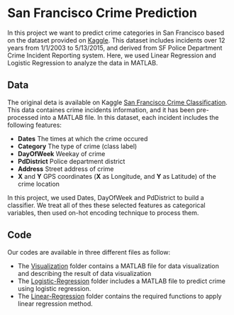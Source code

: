 # San Francisco Crime Prediction
In this project we want to predict crime categories in San Francisco based on the dataset provided on [Kaggle](https://www.kaggle.com/c/sf-crime). This dataset includes incidents over 12 years from 1/1/2003 to 5/13/2015, and derived from SF Police Department Crime Incident Reporting system. Here, we used Linear Regression and Logistic Regression to analyze the data in MATLAB. 


## Data
The original deta is available on Kaggle [San Francisco Crime Classification](https://www.kaggle.com/c/sf-crime). 
This data containes crime incidents information, and it has been pre-processed into a MATLAB file. In this dataset, each incident includes the following features:

- __Dates__ The times at which the crime occured
- __Category__ The type of crime (class label)
- __DayOfWeek__ Weekay of crime 
- __PdDistrict__ Police department district
- __Address__ Street address of crime
- __X__ and __Y__ GPS coordinates (__X__ as Longitude, and __Y__ as Latitude) of the crime location

In this project, we used Dates, DayOfWeek and PdDistrict to build a classifier. We treat all of thes these selected features as categorical variables, then used on-hot encoding technique to process them. 

## Code 
Our codes are available in three different files as follow:

* The [Visualization](https://github.com/MehradSm/SF-Crime-Prediction-/tree/main/Visualization) folder contains a MATLAB file for data visualization and describing the result of data visualization 
* The [Logistic-Regression](https://github.com/MehradSm/SF-Crime-Prediction/tree/main/Logistic-Regression) folder includes a MATLAB file to predict crime using logistic regression. 
* The [Linear-Regression](https://github.com/MehradSm/SF-Crime-Prediction/tree/main/Linear-Regression) folder contains the required functions to apply linear regression method. 
